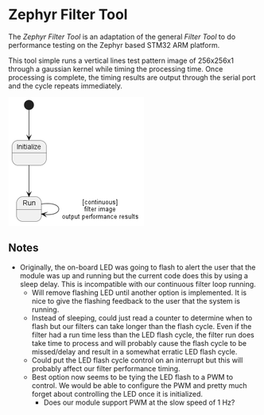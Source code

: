 # Zephyr Filter Tool
The *Zephyr Filter Tool* is an adaptation of the general *Filter Tool* to do
performance testing on the Zephyr based STM32 ARM platform.

This tool simple runs a vertical lines test pattern image of 256x256x1 through a
gaussian kernel while timing the processing time. Once processing is complete,
the timing results are output through the serial port and the cycle repeats
immediately.

![Zephyr Filter Tool State Machine](diagram/zephyr_filter_tool_state_machine.png)

## Notes
 - Originally, the on-board LED was going to flash to alert the user that the
   module was up and running but the current code does this by using a sleep delay.
   This is incompatible with our continuous filter loop running.
   - Will remove flashing LED until another option is implemented. It is nice to
     give the flashing feedback to the user that the system is running.
   - Instead of sleeping, could just read a counter to determine when to flash but
     our filters can take longer than the flash cycle. Even if the filter had a
     run time less than the LED flash cycle, the filter run does take time to
     process and will probably cause the flash cycle to be missed/delay and result
     in a somewhat erratic LED flash cycle.
   - Could put the LED flash cycle control on an interrupt but this will probably
     affect our filter performance timing.
   - Best option now seems to be tying the LED flash to a PWM to control. We
     would be able to configure the PWM and pretty much forget about controlling
     the LED once it is initialized.
     - Does our module support PWM at the slow speed of 1 Hz?